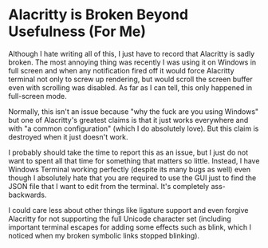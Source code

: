 # Alacritty is Broken Beyond Usefulness (For Me)

Although I hate writing all of this, I just have to record that
Alacritty is sadly broken. The most annoying thing was recently I
was using it on Windows in full screen and when any notification fired
off it would force Alacritty terminal not only to screw up rendering,
but would scroll the screen buffer even with scrolling was disabled. As
far as I can tell, this only happened in full-screen mode.

Normally, this isn't an issue because "why the fuck are you using
Windows" but one of Alacritty's greatest claims is that it just works
everywhere and with "a common configuration" (which I do absolutely
love). But this claim is destroyed when it just doesn't work.

I probably should take the time to report this as an issue, but I just
do not want to spent all that time for something that matters so little.
Instead, I have Windows Terminal working perfectly (despite its many
bugs as well) even though I absolutely hate that you are required to
use the GUI just to find the JSON file that I want to edit from the
terminal. It's completely ass-backwards.

I could care less about other things like ligature support and even
forgive Alacritty for not supporting the full Unicode character set
(including important terminal escapes for adding some effects such as
blink, which I noticed when my broken symbolic links stopped blinking).
